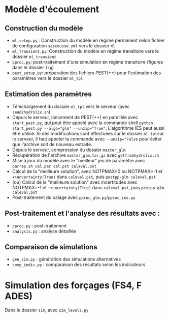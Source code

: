 
# Modèle d'écoulement

## Construction du modèle 

- `ml_setup.py` : Construction du modèle en régime permanent selon fichier de configuration `sescousse.yml` vers le dossier `ml`
- `ml_transient.py`: Construction du modèle en régime transitoire vers le dossier `ml_transient`
- `pproc.py`: post-traitement d'une simulation en régime transitoire (figures dans le dossier `fig`)
- `pest_setup.py`: préparation des fichiers PEST(++) pour l'estimation des paramètres vers le dossier ``ml_tpl``

## Estimation des paramètres

- Téléchargement du dossier ``ml_tpl`` vers le serveur (avec ``send2hydrolix.sh``)
- Depuis le serveur, lancement de PEST(++) en parallèle avec `start_pest.py`, qui peut être appelé avec la commande shell `python start_pest.py --algo="glm" --unzip="True"`. L'algorithme IES peut aussi être utilisé. Si des modifications sont effectuées sur le dossier `ml_tpl`sur le serveur, il faut appeler la commande avec `--unzip="False` pour éviter que l'archive soit de nouveau extraite. 
- Depuis le serveur, compression du dossier `master_glm`
- Récupération de l'archive `master_glm.tar.gz` avec `getfromhydrolix.sh`
- Mise à jour du modèle avec le "meilleur" jeu de paramètre avec `parrep.sh cal.par cal.pst caleval.pst`
- Calcul de la "meilleure solution", avec NOTPMAX=0 ou NOTPMAX=-1 et `++uncertainty(True)` dans `caleval.pst`, puis `pestpp-glm caleval.pst`
- (ou) Calcul de la "meilleure solution" avec incertitudes avec NOTPMAX=-1 et `++uncertainty(True)` dans `caleval.pst`, puis `pestpp-glm caleval.pst`
-  Post-traitement du calage avec `pproc_glm.py`/`pproc_ies.py`

## Post-traitement et l'analyse des résultats avec :
-  `pproc.py` : post-traitement 
-  `analysis.py` : analyse détaillée 

## Comparaison de simulations 
- `gen_sim.py` : génération des simulations alternatives
- `comp_indic.py` : comparaison des résultats selon les indicateurs

# Simulation des forçages (FS4, F ADES) 
Dans le dossier `sim`, avec `sim_levels.py`
